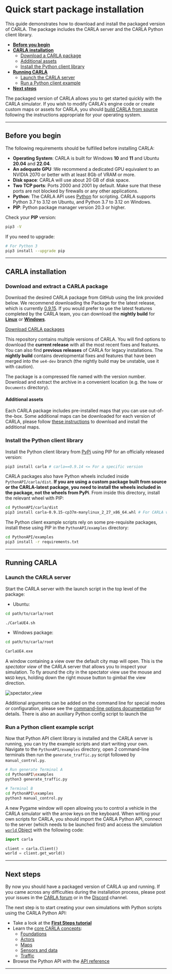 # Quick start package installation

This guide demonstrates how to download and install the packaged version of CARLA. The package includes the CARLA server and the CARLA Python client library.

* __[Before you begin](#before-you-begin)__  
* __[CARLA installation](#carla-installation)__  
    * [Download a CARLA package](#download-and-extract-a-carla-package)
    * [Additional assets](#additional-assets)
    * [Install the Python client library](#install-the-python-client-library)
* __[Running CARLA](#running-carla)__ 
    * [Launch the CARLA server](#launch-the-carla-server)
    * [Run a Python client example](#run-a-python-client-example-script) 
* __[Next steps](#next-steps)__ 

The packaged version of CARLA allows you to get started quickly with the CARLA simulator. If you wish to modify CARLA's engine code or create custom maps or assets for CARLA, you should [build CARLA from source](build_carla.md) following the instructions appropriate for your operating system.

---
## Before you begin

The following requirements should be fulfilled before installing CARLA:

* __Operating System__: CARLA is built for Windows **10** and **11** and Ubuntu **20.04** and **22.04**. 
* __An adequate GPU__ :We recommend a dedicated GPU equivalent to an NVIDIA 2070 or better with at least 8Gb of VRAM or more.
* __Disk space__: CARLA will use about 20 GB of disk space.
* __Two TCP ports__: Ports 2000 and 2001 by default. Make sure that these ports are not blocked by firewalls or any other applications.
* __Python__: The CARLA API uses [Python]((https://www.python.org/downloads/)) for scripting. CARLA supports Python 3.7 to 3.12 on Ubuntu, and Python 3.7 to 3.12 on Windows.
* __PIP__: Python package manager version 20.3 or higher. 

Check your __PIP__ version:

```sh
pip3 -V
```
If you need to upgrade:

```sh
# For Python 3
pip3 install --upgrade pip
```

---
## CARLA installation

### Download and extract a CARLA package

Download the desired CARLA package from GitHub using the link provided below. We recommend downloading the Package for the latest release, which is currently [0.9.15](https://github.com/carla-simulator/carla/releases/tag/0.9.15/). If you would prefer to use the latest features completed by the CARLA team, you can download the __nightly build__ for [__Linux__](https://carla-releases.s3.us-east-005.backblazeb2.com/Linux/Dev/CARLA_Latest.tar.gz) or [__Windows__](https://carla-releases.s3.us-east-005.backblazeb2.com/Windows/Dev/CARLA_Latest.zip).

<div class="build-buttons">
<p>
<a href="https://carla.readthedocs.io/en/latest/download/" target="_blank" class="btn btn-neutral" title="Go to the latest CARLA release">
<span class="icon icon-github"></span> Download CARLA packages</a>
</p>
</div>

This repository contains multiple versions of CARLA. You will find options to download the __current release__ with all the most recent fixes and features. You can also find __previous releases__ of CARLA for legacy installations. The __nightly build__ contains developmental fixes and features that have been merged into the `ue4-dev` branch (the nightly build may be unstable, use it with caution).

The package is a compressed file named with the version number. Download and extract the archive in a convenient location (e.g. the `home` or `Documents` directory).

#### Additional assets

Each CARLA package includes pre-installed maps that you can use out-of-the-box. Some additional maps can be downloaded for each version of CARLA, please follow [these instructions](ext_quickstart.md#import-additional-assets) to download and install the additional maps.

### Install the Python client library

Install the Python client library from [PyPi](https://pypi.org/project/carla/) using PIP for an officially released version:

```sh
pip3 install carla # carla==0.9.14 <= For a specific version
```

CARLA packages also have Python wheels included inside `PythonAPI/carla/dist`. **If you are using a custom package built from source or the CARLA-latest package, you need to install the wheels included in the package, not the wheels from PyPi**. From inside this directory, install the relevant wheel with PIP:

```sh
cd PythonAPI/carla/dist
pip3 install carla-0.9.15-cp37m-manylinux_2_27_x86_64.whl # For CARLA v0.9.15 with Python 3.7
```

The Python client example scripts rely on some pre-requisite packages, install these using PIP in the `PythonAPI/examples` directory:

```sh
cd PythonAPI/examples
pip3 install -r requirements.txt
```

---
## Running CARLA

### Launch the CARLA server

Start the CARLA server with the launch script in the top level of the package:

- Ubuntu:

```sh
cd path/to/carla/root

./CarlaUE4.sh
```

- Windows package:

```sh
cd path/to/carla/root

CarlaUE4.exe
```

A window containing a view over the default city map will open. This is the _spectator view_ of the CARLA server that allows you to inspect your simulation. To fly around the city in the spectator view use the mouse and `WASD` keys, holding down the right mouse button to gimbal the view direction. 

![spectator_view](/img/build_install/town10_spectator_view.png)

Additional arguments can be added on the command line for special modes or configuration, please see the [command-line options documentation](ext_quickstart.md#command-line-options) for details. There is also an auxiliary Python config script to launch the 

### Run a Python client example script

Now that Python API client library is installed and the CARLA server is running, you can try the example scripts and start writing your own. Navigate to the `PythonAPI/examples` directory, open 2 command-line terminals then run the `generate_traffic.py` script followed by `manual_control.py`.

```sh
# Run generate Terminal A 
cd PythonAPI\examples
python3 generate_traffic.py  

# Terminal B
cd PythonAPI\examples
python3 manual_control.py 
```

A new Pygame window will open allowing you to control a vehicle in the CARLA simulator with the arrow keys on the keyboard. When writing your own scripts for CARLA, you should import the CARLA Python API, connect to the server (which needs to be launched first) and access the simulation [`world` Object](python_api.md#carlaworld) with the following code:

```py
import carla

client = carla.Client()
world = client.get_world()
```

---

## Next steps

By now you should have a packaged version of CARLA up and running. If you came across any difficulties during the installation process, please post your issues in the [CARLA forum](https://github.com/carla-simulator/carla/discussions/) or in the [Discord](https://discord.gg/8kqACuC) channel.

The next step is to start creating your own simulations with Python scripts using the CARLA Python API:

* Take a look at the [__First Steps tutorial__](tuto_first_steps.md)
* Learn the [core CARLA concepts](core_concepts.md):
    * [Foundations](foundations.md)
    * [Actors](core_actors.md)
    * [Maps](core_map.md)
    * [Sensors and data](core_sensors.md)
    * [Traffic](ts_traffic_simulation_overview.md)
* Browse the Python API with the [API reference](python_api.md)

---
